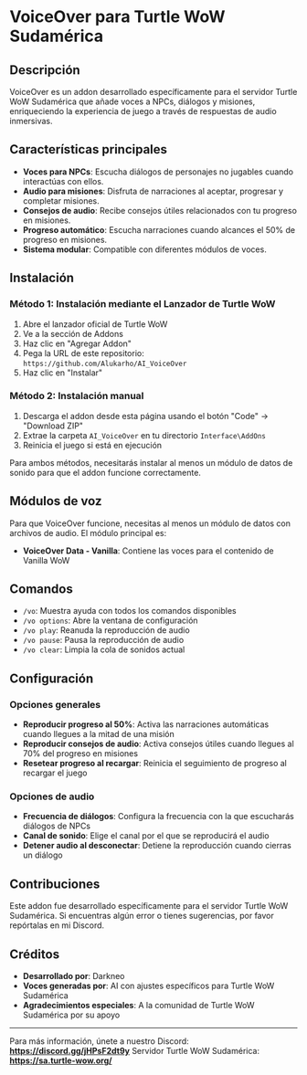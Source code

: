 # VoiceOver para Turtle WoW Sudamérica

## Descripción
VoiceOver es un addon desarrollado específicamente para el servidor Turtle WoW Sudamérica que añade voces a NPCs, diálogos y misiones, enriqueciendo la experiencia de juego a través de respuestas de audio inmersivas.

## Características principales

- **Voces para NPCs**: Escucha diálogos de personajes no jugables cuando interactúas con ellos.
- **Audio para misiones**: Disfruta de narraciones al aceptar, progresar y completar misiones.
- **Consejos de audio**: Recibe consejos útiles relacionados con tu progreso en misiones.
- **Progreso automático**: Escucha narraciones cuando alcances el 50% de progreso en misiones.
- **Sistema modular**: Compatible con diferentes módulos de voces.

## Instalación

### Método 1: Instalación mediante el Lanzador de Turtle WoW
1. Abre el lanzador oficial de Turtle WoW
2. Ve a la sección de Addons
3. Haz clic en "Agregar Addon"
4. Pega la URL de este repositorio: `https://github.com/Alukarho/AI_VoiceOver`
5. Haz clic en "Instalar"

### Método 2: Instalación manual
1. Descarga el addon desde esta página usando el botón "Code" -> "Download ZIP"
2. Extrae la carpeta `AI_VoiceOver` en tu directorio `Interface\AddOns`
3. Reinicia el juego si está en ejecución

Para ambos métodos, necesitarás instalar al menos un módulo de datos de sonido para que el addon funcione correctamente.

## Módulos de voz
Para que VoiceOver funcione, necesitas al menos un módulo de datos con archivos de audio. El módulo principal es:

- **VoiceOver Data - Vanilla**: Contiene las voces para el contenido de Vanilla WoW

## Comandos

- `/vo`: Muestra ayuda con todos los comandos disponibles
- `/vo options`: Abre la ventana de configuración
- `/vo play`: Reanuda la reproducción de audio
- `/vo pause`: Pausa la reproducción de audio
- `/vo clear`: Limpia la cola de sonidos actual

## Configuración

### Opciones generales
- **Reproducir progreso al 50%**: Activa las narraciones automáticas cuando llegues a la mitad de una misión
- **Reproducir consejos de audio**: Activa consejos útiles cuando llegues al 70% del progreso en misiones
- **Resetear progreso al recargar**: Reinicia el seguimiento de progreso al recargar el juego

### Opciones de audio
- **Frecuencia de diálogos**: Configura la frecuencia con la que escucharás diálogos de NPCs
- **Canal de sonido**: Elige el canal por el que se reproducirá el audio
- **Detener audio al desconectar**: Detiene la reproducción cuando cierras un diálogo

## Contribuciones
Este addon fue desarrollado específicamente para el servidor Turtle WoW Sudamérica. Si encuentras algún error o tienes sugerencias, por favor repórtalas en mi Discord.

## Créditos
- **Desarrollado por**: Darkneo
- **Voces generadas por**: AI con ajustes específicos para Turtle WoW Sudamérica
- **Agradecimientos especiales**: A la comunidad de Turtle WoW Sudamérica por su apoyo

---

Para más información, únete a nuestro Discord: **https://discord.gg/jHPsF2dt9y**
Servidor Turtle WoW Sudamérica: **https://sa.turtle-wow.org/** 